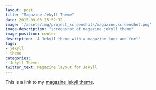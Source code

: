 ```yaml
---
layout: post
title: "Magazine Jekyll Theme"
date: 2015-09-03 15:52:32
image: '/assets/img/project_screenshots/magazine.screenshot.png'
image-description: "screenshot of magazine jekyll theme"
image-position: center
description: 'A Jekyll theme with a magazine look and feel'
tags: 
- jekyll 
- theme 
categories: 
- Jekyll Themes
twitter_text: Magazine layout for Jekyll
---
```


This is a link to my [magazine jekyll theme](http://scaperoth.github.io/magazine-jekyll-theme).